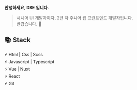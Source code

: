**안녕하세요, DSE 입니다.** 
> 시니어 UI 개발자이자, 2년 차 주니어 웹 프런트엔드 개발자입니다.  
> 반갑습니다. 👋

**📚 Stack**  
------------------
⚡ Html | Css | Scss  
⚡ Javascript | Typescript  
⚡ Vue | Nuxt  
⚡ React  
⚡ Git
